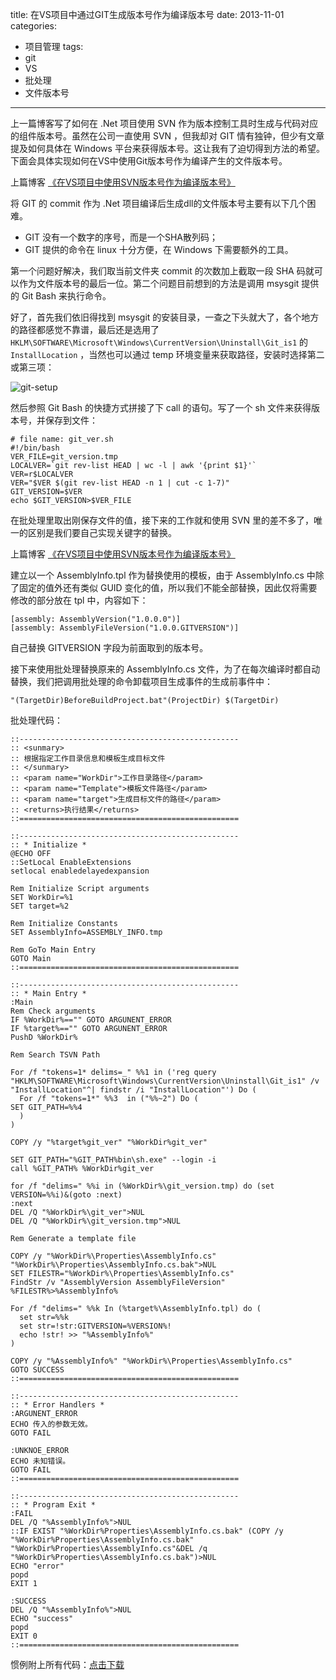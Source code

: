 title: 在VS项目中通过GIT生成版本号作为编译版本号
date: 2013-11-01
categories: 
- 项目管理
tags:
- git
- VS
- 批处理
- 文件版本号

---

 上一篇博客写了如何在 .Net 项目使用 SVN 作为版本控制工具时生成与代码对应的组件版本号。虽然在公司一直使用 SVN ，但我却对 GIT 情有独钟，但少有文章提及如何具体在 Windows 平台来获得版本号。这让我有了迫切得到方法的希望。下面会具体实现如何在VS中使用Git版本号作为编译产生的文件版本号。

<!--more-->

 上篇博客 [《在VS项目中使用SVN版本号作为编译版本号》](https://www.tnidea.com/svn-project-version.html "在VS项目中使用SVN版本号作为编译版本号")

 将 GIT 的 commit 作为 .Net 项目编译后生成dll的文件版本号主要有以下几个困难。

 - GIT 没有一个数字的序号，而是一个SHA散列码；
 - GIT 提供的命令在 linux 十分方便，在 Windows 下需要额外的工具。

 第一个问题好解决，我们取当前文件夹 commit 的次数加上截取一段 SHA 码就可以作为文件版本号的最后一位。第二个问题目前想到的方法是调用 msysgit 提供的 Git Bash 来执行命令。

 好了，首先我们依旧得找到 msysgit 的安装目录，一查之下头就大了，各个地方的路径都感觉不靠谱，最后还是选用了
 `HKLM\SOFTWARE\Microsoft\Windows\CurrentVersion\Uninstall\Git_is1` 的 `InstallLocation` ，当然也可以通过 temp 环境变量来获取路径，安装时选择第二或第三项：

![git-setup](https://www.tnidea.com/media/image/git-setup.png)

 然后参照 Git Bash 的快捷方式拼接了下 call 的语句。写了一个 sh 文件来获得版本号，并保存到文件：

    # file name: git_ver.sh
    #!/bin/bash 
    VER_FILE=git_version.tmp
    LOCALVER=`git rev-list HEAD | wc -l | awk '{print $1}'`
    VER=r$LOCALVER
    VER="$VER $(git rev-list HEAD -n 1 | cut -c 1-7)"
    GIT_VERSION=$VER
    echo $GIT_VERSION>$VER_FILE

 在批处理里取出刚保存文件的值，接下来的工作就和使用 SVN 里的差不多了，唯一的区别是我们要自己实现关键字的替换。

 上篇博客 [《在VS项目中使用SVN版本号作为编译版本号》](https://www.tnidea.com/svn-project-version.html "在VS项目中使用SVN版本号作为编译版本号")

 建立以一个 AssemblyInfo.tpl 作为替换使用的模板，由于 AssemblyInfo.cs 中除了固定的值外还有类似 GUID 变化的值，所以我们不能全部替换，因此仅将需要修改的部分放在 tpl 中，内容如下：

    [assembly: AssemblyVersion("1.0.0.0")]
    [assembly: AssemblyFileVersion("1.0.0.GITVERSION")]

 自己替换 GITVERSION 字段为前面取到的版本号。

 接下来使用批处理替换原来的 AssemblyInfo.cs 文件，为了在每次编译时都自动替换，我们把调用批处理的命令卸载项目生成事件的生成前事件中：

    "(TargetDir)BeforeBuildProject.bat"(ProjectDir) $(TargetDir)

 批处理代码：

    ::-------------------------------------------------
    :: <sunmary>
    :: 根据指定工作目录信息和模板生成目标文件
    :: </sunmary>
    :: <param name="WorkDir">工作目录路径</param>
    :: <param name="Template">模板文件路径</param>
    :: <param name="target">生成目标文件的路径</param>
    :: <returns>执行结果</returns>
    ::=================================================
    
    ::-------------------------------------------------
    :: * Initialize *
    @ECHO OFF
    ::SetLocal EnableExtensions
    setlocal enabledelayedexpansion
    
    Rem Initialize Script arguments
    SET WorkDir=%1
    SET target=%2
    
    Rem Initialize Constants
    SET AssemblyInfo=ASSEMBLY_INFO.tmp
    
    Rem GoTo Main Entry
    GOTO Main
    ::=================================================
    
    ::-------------------------------------------------
    :: * Main Entry *
    :Main
    Rem Check arguments
    IF %WorkDir%=="" GOTO ARGUNENT_ERROR
    IF %target%=="" GOTO ARGUNENT_ERROR
    PushD %WorkDir%
    
    Rem Search TSVN Path
    
    For /f "tokens=1* delims=_" %%1 in ('reg query "HKLM\SOFTWARE\Microsoft\Windows\CurrentVersion\Uninstall\Git_is1" /v "InstallLocation"^| findstr /i "InstallLocation"') Do (
      For /f "tokens=1*" %%3  in ("%%~2") Do (
    SET GIT_PATH=%%4
      )
    )
    
    COPY /y "%target%git_ver" "%WorkDir%git_ver"
    
    SET GIT_PATH="%GIT_PATH%bin\sh.exe" --login -i
    call %GIT_PATH% %WorkDir%git_ver
    
    for /f "delims=" %%i in (%WorkDir%\git_version.tmp) do (set VERSION=%%i)&(goto :next)
    :next
    DEL /Q "%WorkDir%\git_ver">NUL
    DEL /Q "%WorkDir%\git_version.tmp">NUL
    
    Rem Generate a template file
    
    COPY /y "%WorkDir%\Properties\AssemblyInfo.cs" "%WorkDir%\Properties\AssemblyInfo.cs.bak">NUL
    SET FILESTR="%WorkDir%\Properties\AssemblyInfo.cs"
    FindStr /v "AssemblyVersion AssemblyFileVersion" %FILESTR%>%AssemblyInfo%
    
    For /f "delims=" %%k In (%target%\AssemblyInfo.tpl) do (
      set str=%%k
      set str=!str:GITVERSION=%VERSION%!
      echo !str! >> "%AssemblyInfo%"
    )
    
    COPY /y "%AssemblyInfo%" "%WorkDir%\Properties\AssemblyInfo.cs"
    GOTO SUCCESS
    ::=================================================
    
    ::-------------------------------------------------
    :: * Error Handlers *
    :ARGUNENT_ERROR
    ECHO 传入的参数无效。
    GOTO FAIL
    
    :UNKNOE_ERROR
    ECHO 未知错误。
    GOTO FAIL
    ::=================================================
    
    ::-------------------------------------------------
    :: * Program Exit *
    :FAIL
    DEL /Q "%AssemblyInfo%">NUL
    ::IF EXIST "%WorkDir%Properties\AssemblyInfo.cs.bak" (COPY /y "%WorkDir%Properties\AssemblyInfo.cs.bak" "%WorkDir%Properties\AssemblyInfo.cs"&DEL /q "%WorkDir%Properties\AssemblyInfo.cs.bak")>NUL
    ECHO "error"
    popd
    EXIT 1
    
    :SUCCESS
    DEL /Q "%AssemblyInfo%">NUL
    ECHO "success"
    popd
    EXIT 0
    ::=================================================
	

 惯例附上所有代码：[点击下载](http://pan.baidu.com/s/1osg9C "GIT生成版本号.rar")